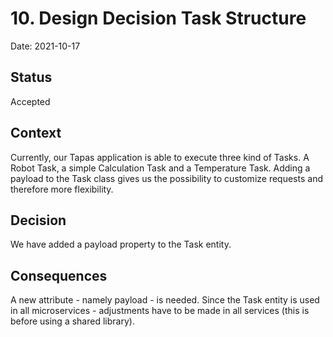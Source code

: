 # 10. Design Decision Task Structure

Date: 2021-10-17

## Status

Accepted

## Context

Currently, our Tapas application is able to execute three kind of Tasks. A Robot Task, a simple Calculation Task and a Temperature Task. Adding a payload to the Task class gives us the possibility to customize requests and therefore more flexibility.

## Decision

We have added a payload property to the Task entity.

## Consequences

A new attribute - namely payload -  is needed. Since the Task entity is used in all microservices - adjustments have to be made in all services (this is before using a shared library).
